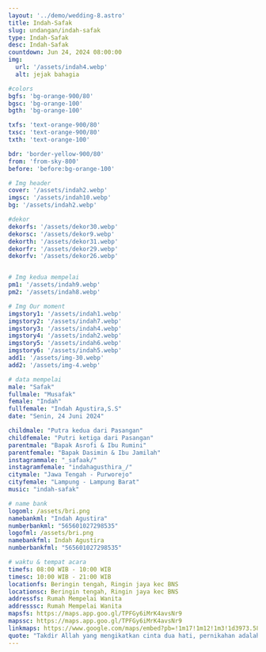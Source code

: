```yaml
---
layout: '../demo/wedding-8.astro'
title: Indah-Safak
slug: undangan/indah-safak
type: Indah-Safak
desc: Indah-Safak
countdown: Jun 24, 2024 08:00:00
img:
  url: '/assets/indah4.webp'
  alt: jejak bahagia

#colors
bgfs: 'bg-orange-900/80'
bgsc: 'bg-orange-100'
bgth: 'bg-orange-100'

txfs: 'text-orange-900/80'
txsc: 'text-orange-900/80'
txth: 'text-orange-100'

bdr: 'border-yellow-900/80'
from: 'from-sky-800'
before: 'before:bg-orange-100'

# Img header
cover: '/assets/indah2.webp'
imgsc: '/assets/indah10.webp'
bg: '/assets/indah2.webp'

#dekor
dekorfs: '/assets/dekor30.webp'
dekorsc: '/assets/dekor9.webp'
dekorth: '/assets/dekor31.webp'
dekorfr: '/assets/dekor29.webp'
dekorfv: '/assets/dekor26.webp'


# Img kedua mempelai
pm1: '/assets/indah9.webp'
pm2: '/assets/indah8.webp'

# Img Our moment
imgstory1: '/assets/indah1.webp'
imgstory2: '/assets/indah7.webp'
imgstory3: '/assets/indah4.webp'
imgstory4: '/assets/indah2.webp'
imgstory5: '/assets/indah6.webp'
imgstory6: '/assets/indah5.webp'
add1: '/assets/img-30.webp'
add2: '/assets/img-4.webp'

# data mempelai
male: "Safak"
fullmale: "Musafak"
female: "Indah"
fullfemale: "Indah Agustira,S.S"
date: "Senin, 24 Juni 2024"

childmale: "Putra kedua dari Pasangan"
childfemale: "Putri ketiga dari Pasangan"
parentmale: "Bapak Asrofi & Ibu Rumini"
parentfemale: "Bapak Dasimin & Ibu Jamilah"
instagrammale: "_safaak/"
instagramfemale: "indahagusthira_/"
citymale: "Jawa Tengah - Purworejo"
cityfemale: "Lampung - Lampung Barat"
music: "indah-safak"

# name bank
logoml: /assets/bri.png
namebankml: "Indah Agustira"
numberbankml: "565601027298535"
logofml: /assets/bri.png
namebankfml: Indah Agustira
numberbankfml: "565601027298535"

# waktu & tempat acara
timefs: 08:00 WIB - 10:00 WIB
timesc: 10:00 WIB - 21:00 WIB
locationfs: Beringin tengah, Ringin jaya kec BNS
locationsc: Beringin tengah, Ringin jaya kec BNS
addressfs: Rumah Mempelai Wanita
addresssc: Rumah Mempelai Wanita
mapsfs: https://maps.app.goo.gl/TPFGy6iMrK4avsNr9 
mapssc: https://maps.app.goo.gl/TPFGy6iMrK4avsNr9
linkmaps: https://www.google.com/maps/embed?pb=!1m17!1m12!1m3!1d3973.5841324686276!2d104.27230187498239!3d-5.170394994807005!2m3!1f0!2f0!3f0!3m2!1i1024!2i768!4f13.1!3m2!1m1!2zNcKwMTAnMTMuNCJTIDEwNMKwMTYnMjkuNiJF!5e0!3m2!1sen!2sid!4v1717683982019!5m2!1sen!2sid
quote: "Takdir Allah yang mengikatkan cinta dua hati, pernikahan adalah perjalanan spiritual yang disatukan oleh rahmat-Nya."
---
```

